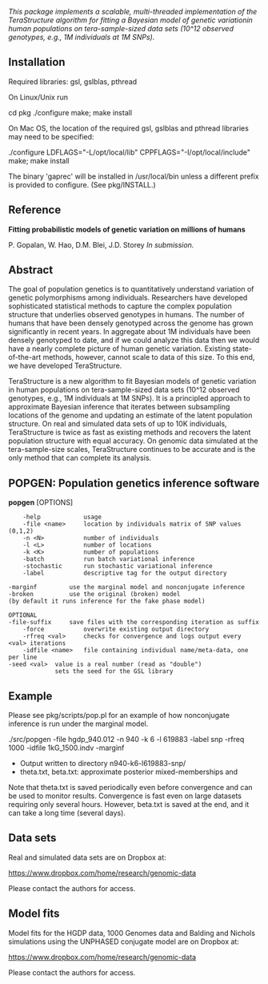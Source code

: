 *This package implements a scalable, multi-threaded implementation of the TeraStructure algorithm for fitting a Bayesian model of genetic variationin human populations on tera-sample-sized data sets (10^12 observed genotypes, e.g., 1M individuals at 1M SNPs).*

Installation
------------

Required libraries: gsl, gslblas, pthread

On Linux/Unix run

 cd pkg
 ./configure
 make; make install

On Mac OS, the location of the required gsl, gslblas and pthread
libraries may need to be specified:

 ./configure LDFLAGS="-L/opt/local/lib" CPPFLAGS="-I/opt/local/include"
 make; make install

The binary 'gaprec' will be installed in /usr/local/bin unless a
different prefix is provided to configure. (See pkg/INSTALL.)

Reference
---------

**Fitting probabilistic models of genetic variation on millions of humans**

P. Gopalan, W. Hao, D.M. Blei, J.D. Storey
*In submission.*

Abstract
--------

The goal of population genetics is to quantitatively understand variation of genetic polymorphisms among individuals. Researchers have developed sophisticated statistical methods to capture the complex population structure that underlies observed genotypes in humans. The number of humans that have been densely genotyped across the genome has grown significantly in recent years. In aggregate about 1M individuals have been densely genotyped to date, and if we could analyze this data then we would have a nearly complete picture of human genetic variation. Existing state-of-the-art methods, however, cannot scale to data of this size. To this end, we have developed TeraStructure.

TeraStructure is a new algorithm to fit Bayesian models of genetic variation in human populations on tera-sample-sized data sets (10^12 observed genotypes, e.g., 1M individuals at 1M SNPs). It is a principled approach to approximate Bayesian inference that iterates between subsampling locations of the genome and updating an estimate of the latent population structure. On real and simulated data sets of up to 10K individuals, TeraStructure is twice as fast as existing methods and recovers the latent population structure with equal accuracy. On genomic data simulated at the tera-sample-size scales, TeraStructure continues to be accurate and is the only method that can complete its analysis.


POPGEN: Population genetics inference software
----------------------------------------------

**popgen** [OPTIONS]

        -help            usage
        -file <name>     location by individuals matrix of SNP values (0,1,2)
        -n <N>           number of individuals
        -l <L>           number of locations
        -k <K>           number of populations
        -batch           run batch variational inference
        -stochastic      run stochastic variational inference
        -label           descriptive tag for the output directory

	-marginf         use the marginal model and nonconjugate inference
	-broken          use the original (broken) model
	(by default it runs inference for the fake phase model)

	OPTIONAL
	-file-suffix	 save files with the corresponding iteration as suffix
        -force           overwrite existing output directory
        -rfreq <val>     checks for convergence and logs output every <val> iterations
        -idfile <name>	 file containing individual name/meta-data, one per line
	-seed <val>	 value is a real number (read as "double")
	      		 sets the seed for the GSL library

Example
-------

Please see pkg/scripts/pop.pl for an example of how nonconjugate inference is run under the marginal model.

./src/popgen -file hgdp_940.012 -n 940 -k 6 -l 619883 -label snp  -rfreq 1000 -idfile 1kG_1500.indv -marginf

* Output written to directory n940-k6-l619883-snp/
* theta.txt, beta.txt: approximate posterior mixed-memberships and 

Note that theta.txt is saved periodically even before convergence and can be used to monitor results. Convergence is fast even on large datasets requiring only several hours. However, beta.txt is saved at the end, and it can take a long time (several days).


Data sets
---------

Real and simulated data sets are on Dropbox at:

https://www.dropbox.com/home/research/genomic-data

Please contact the authors for access.

Model fits
----------

Model fits for the HGDP data, 1000 Genomes data and Balding and
Nichols simulations using the UNPHASED conjugate model are on Dropbox
at:

https://www.dropbox.com/home/research/genomic-data

Please contact the authors for access.

